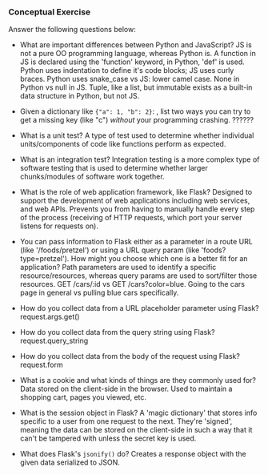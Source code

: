 ### Conceptual Exercise

Answer the following questions below:

- What are important differences between Python and JavaScript?
JS is not a pure OO programming language, whereas Python is. A function in JS is declared using the 'function' keyword, in Python, 'def' is used. Python uses indentation to define it's code blocks; JS uses curly braces. Python uses snake_case vs JS: lower camel case. None in Python vs null in JS. Tuple, like a list, but immutable exists as a built-in data structure in Python, but not JS.

- Given a dictionary like ``{"a": 1, "b": 2}``: , list two ways you
  can try to get a missing key (like "c") *without* your programming
  crashing.
  ??????

- What is a unit test?
A type of test used to determine whether individual units/components of code like functions perform as expected.

- What is an integration test?
Integration testing is a more complex type of software testing that is used to determine whether larger chunks/modules of software work together. 

- What is the role of web application framework, like Flask?
Designed to support the development of web applications including web services, and web APIs. Prevents you from having to manually handle every step of the process (receiving of HTTP requests, which port your server listens for requests on).

- You can pass information to Flask either as a parameter in a route URL
  (like '/foods/pretzel') or using a URL query param (like
  'foods?type=pretzel'). How might you choose which one is a better fit
  for an application?
Path parameters are used to identify a specific resource/resources, whereas query params are used to sort/filter those resources. GET /cars/:id vs GET /cars?color=blue. Going to the cars page in general vs pulling blue cars specifically. 

- How do you collect data from a URL placeholder parameter using Flask?
request.args.get()

- How do you collect data from the query string using Flask?
request.query_string

- How do you collect data from the body of the request using Flask?
request.form

- What is a cookie and what kinds of things are they commonly used for?
Data stored on the client-side in the browser. Used to maintain a shopping cart, pages you viewed, etc.

- What is the session object in Flask?
A 'magic dictionary' that stores info specific to a user from one request to the next. They're 'signed', meaning the data can be stored on the client-side in such a way that it can't be tampered with unless the secret key is used. 

- What does Flask's `jsonify()` do?
Creates a response object with the given data serialized to JSON.
